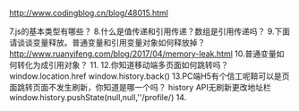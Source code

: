 http://www.codingblog.cn/blog/48015.html

7.js的基本类型有哪些？
8.什么是值传递和引用传递？数组是引用传递吗？
9.下面请谈谈变量释放。普通变量和引用变量对象如何释放掉？
http://www.ruanyifeng.com/blog/2017/04/memory-leak.html
10.普通变量如何转化为成引用对象？
11.
12.你知道移动端多页面如何跳转吗？
window.location.href
window.history.back()
13.PC端H5有个信工呢鞥可以是页面跳转页面不发生刷新，你知道是哪一个吗？
history API无刷新更改地址栏
window.history.pushState(null,null,''/profile/)
14.